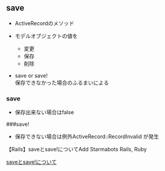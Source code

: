 ##  save
- ActiveRecordのメソッド 
- モデルオブジェクトの値を
    - 変更
    - 保存
    - 削除

- save or save!  
保存できなかった場合のふるまいによる

### save 
- 保存出来ない場合はfalse

###save!
- 保存できない場合は例外ActiveRecord::RecordInvalid が発生


【Rails】saveとsave!についてAdd Starmabots
Rails, Ruby

[saveとsave!について](http://d.hatena.ne.jp/masterpiyo/20111212/1323677704)

